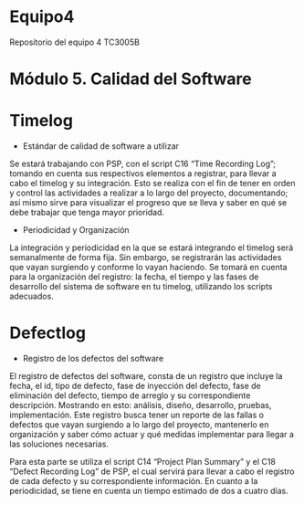 # Equipo4
Repositorio del equipo 4
TC3005B


# Módulo 5. Calidad del Software

# Timelog

- Estándar de calidad de software a utilizar

Se estará trabajando con PSP, con el script C16 “Time Recording Log”; tomando en cuenta sus respectivos elementos a registrar, para llevar a cabo el timelog y su integración. Esto se realiza con el fin de tener en orden y control las actividades a realizar a lo largo del proyecto, documentando; así mismo sirve para visualizar el progreso que se lleva y saber en qué se debe trabajar que tenga mayor prioridad.


- Periodicidad y Organización

La integración y periodicidad en la que se estará integrando el timelog será semanalmente de forma fija. Sin embargo, se registrarán las actividades que vayan surgiendo y conforme lo vayan haciendo. Se tomará en cuenta para la organización del registro: la fecha, el tiempo y las fases de desarrollo del sistema de software en tu timelog, utilizando los scripts adecuados.




# Defectlog

- Registro de los defectos del software

El registro de defectos del software, consta de un registro que incluye la fecha, el id, tipo de defecto, fase de inyección del defecto, fase de eliminación del defecto, tiempo de arreglo y su correspondiente descripción. Mostrando en esto: análisis, diseño, desarrollo, pruebas, implementación. Este registro busca tener un reporte de las fallas o defectos que vayan surgiendo a lo largo del proyecto, mantenerlo en organización y saber cómo actuar y qué medidas implementar para llegar a las soluciones necesarias.

Para esta parte se utiliza el script C14 “Project Plan Summary” y el C18 “Defect Recording Log” de PSP, el cual servirá para llevar a cabo el registro de cada defecto y su correspondiente información. En cuanto a la periodicidad, se tiene en cuenta un tiempo estimado de dos a cuatro días.

